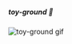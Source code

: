 ##### toy-ground 🌝

![toy-ground gif](https://github.com/LOCA525/toy-ground/assets/98865366/2cabfb80-f8e1-4752-980f-f30b1ec45456)
